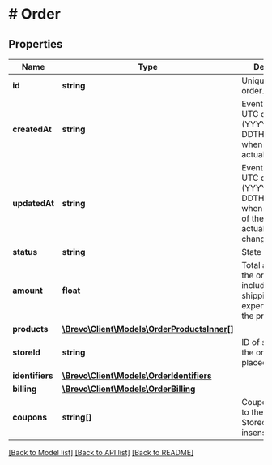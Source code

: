# # Order

## Properties

Name | Type | Description | Notes
------------ | ------------- | ------------- | -------------
**id** | **string** | Unique ID of the order. |
**createdAt** | **string** | Event occurrence UTC date-time (YYYY-MM-DDTHH:mm:ssZ), when order is actually created. |
**updatedAt** | **string** | Event updated UTC date-time (YYYY-MM-DDTHH:mm:ssZ), when the status of the order is actually changed/updated. |
**status** | **string** | State of the order. |
**amount** | **float** | Total amount of the order, including all shipping expenses, tax and the price of items. |
**products** | [**\Brevo\Client\Models\OrderProductsInner[]**](OrderProductsInner.md) |  |
**storeId** | **string** | ID of store where the order is placed | [optional]
**identifiers** | [**\Brevo\Client\Models\OrderIdentifiers**](OrderIdentifiers.md) |  | [optional]
**billing** | [**\Brevo\Client\Models\OrderBilling**](OrderBilling.md) |  | [optional]
**coupons** | **string[]** | Coupons applied to the order. Stored case insensitive. | [optional]

[[Back to Model list]](../../README.md#models) [[Back to API list]](../../README.md#endpoints) [[Back to README]](../../README.md)
